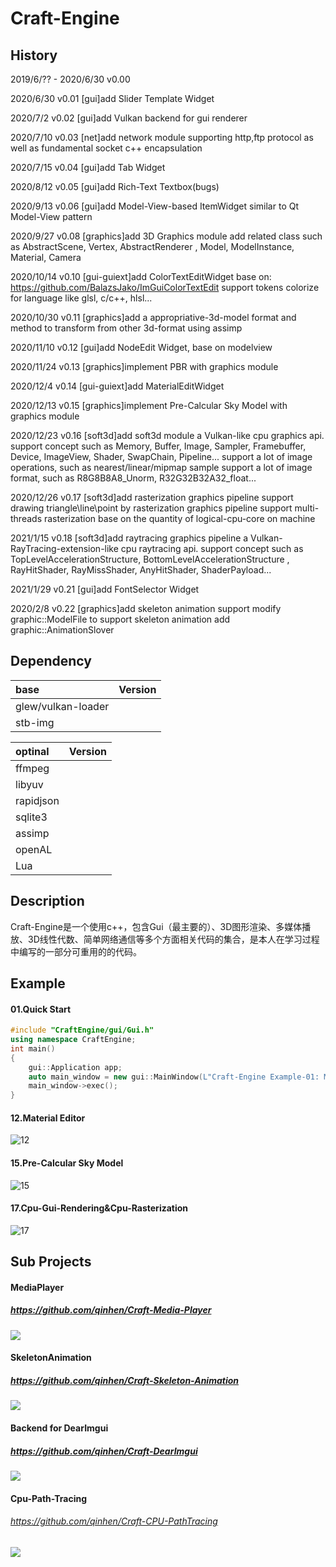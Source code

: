 # Craft-Engine

## History
2019/6/?? - 2020/6/30 v0.00






2020/6/30 v0.01
[gui]add Slider Template Widget

2020/7/2 v0.02
[gui]add Vulkan backend for gui renderer

2020/7/10 v0.03
[net]add network module
supporting http,ftp protocol 
as well as fundamental socket c++ encapsulation

2020/7/15 v0.04
[gui]add Tab Widget

2020/8/12 v0.05
[gui]add Rich-Text Textbox(bugs)

2020/9/13 v0.06
[gui]add Model-View-based ItemWidget
similar to Qt Model-View pattern

2020/9/27 v0.08
[graphics]add 3D Graphics module
add related class such as AbstractScene, Vertex, AbstractRenderer
, Model, ModelInstance, Material, Camera

2020/10/14 v0.10
[gui-guiext]add ColorTextEditWidget
base on: https://github.com/BalazsJako/ImGuiColorTextEdit
support tokens colorize for language like glsl, c/c++, hlsl...

2020/10/30 v0.11
[graphics]add a appropriative-3d-model format and method to transform from other 3d-format using assimp

2020/11/10 v0.12
[gui]add NodeEdit Widget, base on modelview

2020/11/24 v0.13
[graphics]implement PBR with graphics module

2020/12/4 v0.14
[gui-guiext]add MaterialEditWidget

2020/12/13 v0.15
[graphics]implement Pre-Calcular Sky Model with graphics module

2020/12/23 v0.16
[soft3d]add soft3d module
a Vulkan-like cpu graphics api.
support concept such as Memory, Buffer, Image, Sampler, Framebuffer, Device, ImageView, Shader, SwapChain, Pipeline...
support a lot of image operations, such as nearest/linear/mipmap sample
support a lot of image format, such as R8G8B8A8_Unorm, R32G32B32A32_float...

2020/12/26 v0.17
[soft3d]add rasterization graphics pipeline
support drawing triangle\line\point by rasterization graphics pipeline
support multi-threads rasterization base on the quantity of logical-cpu-core on machine 

2021/1/15 v0.18
[soft3d]add raytracing graphics pipeline
a Vulkan-RayTracing-extension-like cpu raytracing api.
support concept such as TopLevelAccelerationStructure, BottomLevelAccelerationStructure
, RayHitShader, RayMissShader, AnyHitShader, ShaderPayload...

2021/1/29 v0.21
[gui]add FontSelector Widget

2020/2/8 v0.22
[graphics]add skeleton animation support
modify graphic::ModelFile to support skeleton animation
add graphic::AnimationSlover



## Dependency
|base|Version|
|:---|:--:|
|glew/vulkan-loader||
|stb-img||

|optinal|Version|
|:---|:--:|
|ffmpeg||
|libyuv||
|rapidjson||
|sqlite3||
|assimp||
|openAL||
|Lua||


## Description
Craft-Engine是一个使用c++，包含Gui（最主要的）、3D图形渲染、多媒体播放、3D线性代数、简单网络通信等多个方面相关代码的集合，是本人在学习过程中编写的一部分可重用的的代码。

## Example
#### 01.Quick Start
``` C++
#include "CraftEngine/gui/Gui.h"
using namespace CraftEngine;
int main()
{
	gui::Application app;
	auto main_window = new gui::MainWindow(L"Craft-Engine Example-01: MainWindow");
	main_window->exec();
}
```
#### 12.Material Editor
![12](https://github.com/qinhen/Craft-Engine/blob/main/Images/Example12.PNG?raw=true)

#### 15.Pre-Calcular Sky Model
![15](https://github.com/qinhen/Craft-Engine/blob/main/Images/Example15.PNG?raw=true)

#### 17.Cpu-Gui-Rendering&Cpu-Rasterization
![17](https://github.com/qinhen/Craft-Engine/blob/main/Images/Example17.PNG?raw=true)

## Sub Projects

#### MediaPlayer
##### https://github.com/qinhen/Craft-Media-Player
![](https://github.com/qinhen/Craft-Media-Player/blob/main/Test/TestVideo.PNG?raw=true)
#### SkeletonAnimation
##### https://github.com/qinhen/Craft-Skeleton-Animation
![](https://github.com/qinhen/Craft-Skeleton-Animation/blob/main/Img/Test3.PNG?raw=true)
#### Backend for DearImgui
##### https://github.com/qinhen/Craft-DearImgui 
![](https://github.com/qinhen/Craft-DearImgui/blob/main/Img/Test-demo-imgui-window.PNG?raw=true)
#### Cpu-Path-Tracing
###### https://github.com/qinhen/Craft-CPU-PathTracing
![](https://github.com/qinhen/Craft-CPU-PathTracing/blob/main/Img/TestCornellBox-800spp.PNG?raw=true)
